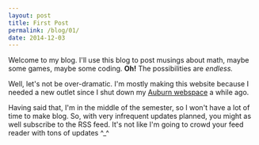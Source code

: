 ```yaml
---
layout: post
title: First Post
permalink: /blog/01/
date: 2014-12-03
---
```


Welcome to my blog. I'll use this blog to post musings about math, maybe
some games, maybe some coding. **Oh!** The possibilities are _endless._

Well, let's not be over-dramatic. I'm mostly making this website because
I needed a new outlet since I shut down my
[Auburn webspace](http://www.auburn.edu/~dpb0006) a while ago.

Having said that, I'm in the middle of the semester,
so I won't have a lot of time to make blog. So, with very
infrequent updates planned, you might as well subscribe to the RSS feed.
It's not like I'm going to crowd your feed reader with tons of updates
^_^


